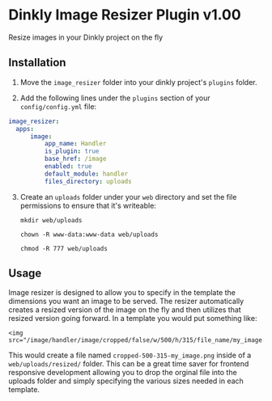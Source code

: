 Dinkly Image Resizer Plugin v1.00
=================================

Resize images in your Dinkly project on the fly


Installation
------------

 1. Move the `image_resizer` folder into your dinkly project's `plugins` folder.

 2. Add the following lines under the `plugins` section of your `config/config.yml` file:

  ```yaml
  image_resizer:
    apps:
        image:
            app_name: Handler
            is_plugin: true
            base_href: /image
            enabled: true
            default_module: handler
            files_directory: uploads
  ```

  3. Create an `uploads` folder under your `web` directory and set the file permissions to ensure that it's writeable:

     `mkdir web/uploads`

     `chown -R www-data:www-data web/uploads`

     `chmod -R 777 web/uploads`


Usage
-----

Image resizer is designed to allow you to specify in the template the dimensions you want an image to be served. The resizer automatically creates a resized version of the image on the fly and then utilizes that resized version going forward. In a template you would put something like:

```
<img src="/image/handler/image/cropped/false/w/500/h/315/file_name/my_image.png">
```

This would create a file named `cropped-500-315-my_image.png` inside of a `web/uploads/resized/` folder.  This can be a great time saver for frontend responsive development allowing you to drop the orginal file into the uploads folder and simply specifying the various sizes needed in each template.